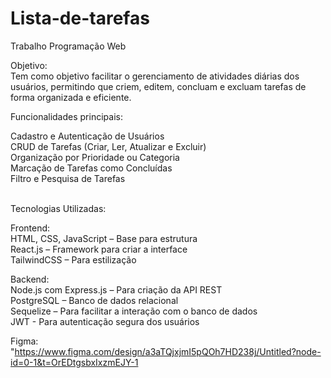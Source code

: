 # Lista-de-tarefas
Trabalho Programação Web 

Objetivo:<br>
 Tem como objetivo facilitar o gerenciamento de atividades diárias dos usuários, permitindo que criem, editem, concluam e excluam tarefas de forma organizada e eficiente.


Funcionalidades principais:

Cadastro e Autenticação de Usuários<br>
CRUD de Tarefas (Criar, Ler, Atualizar e Excluir)<br>
Organização por Prioridade ou Categoria<br>
Marcação de Tarefas como Concluídas<br>
Filtro e Pesquisa de Tarefas<br>
<br>

Tecnologias Utilizadas:<br>

Frontend:<br>
HTML, CSS, JavaScript – Base para estrutura<br>
React.js – Framework para criar a interface<br>
TailwindCSS – Para estilização <br>


Backend:<br> 
Node.js com Express.js – Para criação da API REST<br>
PostgreSQL – Banco de dados relacional<br>
Sequelize – Para facilitar a interação com o banco de dados<br>
JWT - Para autenticação segura dos usuários<br>


Figma:<br>
 "https://www.figma.com/design/a3aTQjxjmI5pQOh7HD238j/Untitled?node-id=0-1&t=OrEDtgsbxIxzmEJY-1

